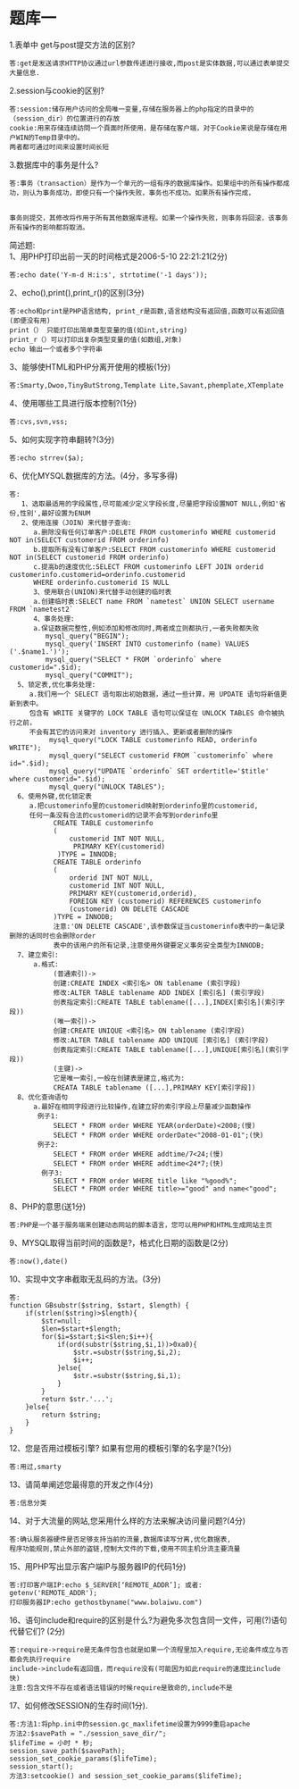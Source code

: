 # 题库一

1.表单中 get与post提交方法的区别?

    答:get是发送请求HTTP协议通过url参数传递进行接收,而post是实体数据,可以通过表单提交大量信息. 
    

2.session与cookie的区别?

    答:session:储存用户访问的全局唯一变量,存储在服务器上的php指定的目录中的（session_dir）的位置进行的存放
    cookie:用来存储连续訪問一个頁面时所使用，是存储在客户端，对于Cookie来说是存储在用户WIN的Temp目录中的。 
    两者都可通过时间来设置时间长短
    

3.数据库中的事务是什么?

    答:事务（transaction）是作为一个单元的一组有序的数据库操作。如果组中的所有操作都成功，则认为事务成功，即使只有一个操作失败，事务也不成功。如果所有操作完成，
    
    
    事务则提交，其修改将作用于所有其他数据库进程。如果一个操作失败，则事务将回滚，该事务所有操作的影响都将取消。
    

简述题:  
1、用PHP打印出前一天的时间格式是2006-5-10 22:21:21(2分)

    答:echo date('Y-m-d H:i:s', strtotime('-1 days')); 
    

2、echo(),print(),print_r()的区别(3分)

    答:echo和print是PHP语言结构, print_r是函数,语言结构没有返回值,函数可以有返回值(即便没有用) 
    print（） 只能打印出简单类型变量的值(如int,string)
    print_r（）可以打印出复杂类型变量的值(如数组,对象) 
    echo 输出一个或者多个字符串
    

3、能够使HTML和PHP分离开使用的模板(1分)

    答:Smarty,Dwoo,TinyButStrong,Template Lite,Savant,phemplate,XTemplate
    

4、使用哪些工具进行版本控制?(1分)

    答:cvs,svn,vss;
    

5、如何实现字符串翻转?(3分)

    答:echo strrev($a);
    

6、优化MYSQL数据库的方法。(4分，多写多得)

    答:
       1、选取最适用的字段属性,尽可能减少定义字段长度,尽量把字段设置NOT NULL,例如'省份,性别',最好设置为ENUM
       2、使用连接（JOIN）来代替子查询:
          a.删除没有任何订单客户:DELETE FROM customerinfo WHERE customerid NOT in(SELECT customerid FROM orderinfo)
          b.提取所有没有订单客户:SELECT FROM customerinfo WHERE customerid NOT in(SELECT customerid FROM orderinfo)
          c.提高b的速度优化:SELECT FROM customerinfo LEFT JOIN orderid customerinfo.customerid=orderinfo.customerid
          WHERE orderinfo.customerid IS NULL
          3、使用联合(UNION)来代替手动创建的临时表
          a.创建临时表:SELECT name FROM `nametest` UNION SELECT username FROM `nametest2`
          4、事务处理:
          a.保证数据完整性,例如添加和修改同时,两者成立则都执行,一者失败都失败
             mysql_query("BEGIN");
             mysql_query('INSERT INTO customerinfo (name) VALUES ('.$name1.')');
             mysql_query("SELECT * FROM `orderinfo` where customerid=".$id);
             mysql_query("COMMIT");
      5、锁定表,优化事务处理:
         a.我们用一个 SELECT 语句取出初始数据，通过一些计算，用 UPDATE 语句将新值更新到表中。
         包含有 WRITE 关键字的 LOCK TABLE 语句可以保证在 UNLOCK TABLES 命令被执行之前，
         不会有其它的访问来对 inventory 进行插入、更新或者删除的操作
              mysql_query("LOCK TABLE customerinfo READ, orderinfo WRITE");
              mysql_query("SELECT customerid FROM `customerinfo` where id=".$id);
              mysql_query("UPDATE `orderinfo` SET ordertitle='$title' where customerid=".$id);
              mysql_query("UNLOCK TABLES");
      6、使用外键,优化锁定表
         a.把customerinfo里的customerid映射到orderinfo里的customerid,
         任何一条没有合法的customerid的记录不会写到orderinfo里
               CREATE TABLE customerinfo
               (
                   customerid INT NOT NULL,
                    PRIMARY KEY(customerid) 
                )TYPE = INNODB;
               CREATE TABLE orderinfo
               (
                   orderid INT NOT NULL,
                   customerid INT NOT NULL,
                   PRIMARY KEY(customerid,orderid),
                   FOREIGN KEY (customerid) REFERENCES customerinfo
                   (customerid) ON DELETE CASCADE 
               )TYPE = INNODB;
               注意:'ON DELETE CASCADE',该参数保证当customerinfo表中的一条记录删除的话同时也会删除order
               表中的该用户的所有记录,注意使用外键要定义事务安全类型为INNODB;
      7、建立索引:
          a.格式:
               (普通索引)->
               创建:CREATE INDEX <索引名> ON tablename (索引字段)
               修改:ALTER TABLE tablename ADD INDEX [索引名] (索引字段)
               创表指定索引:CREATE TABLE tablename([...],INDEX[索引名](索引字段)) 
               (唯一索引)->
               创建:CREATE UNIQUE <索引名> ON tablename (索引字段)
               修改:ALTER TABLE tablename ADD UNIQUE [索引名] (索引字段)
               创表指定索引:CREATE TABLE tablename([...],UNIQUE[索引名](索引字段)) 
               (主键)->
               它是唯一索引,一般在创建表是建立,格式为:
               CREATA TABLE tablename ([...],PRIMARY KEY[索引字段])
      8、优化查询语句
          a.最好在相同字段进行比较操作,在建立好的索引字段上尽量减少函数操作
           例子1:
               SELECT * FROM order WHERE YEAR(orderDate)<2008;(慢)
               SELECT * FROM order WHERE orderDate<"2008-01-01";(快)
           例子2:
               SELECT * FROM order WHERE addtime/7<24;(慢)
               SELECT * FROM order WHERE addtime<24*7;(快)
            例子3:
               SELECT * FROM order WHERE title like "%good%";
               SELECT * FROM order WHERE title>="good" and name<"good";
    

8、PHP的意思(送1分)

    答:PHP是一个基于服务端来创建动态网站的脚本语言，您可以用PHP和HTML生成网站主页
    

9、MYSQL取得当前时间的函数是?，格式化日期的函数是(2分)

    答:now(),date()
    

10、实现中文字串截取无乱码的方法。(3分)

    答:
    function GBsubstr($string, $start, $length) {
        if(strlen($string)>$length){
            $str=null;
            $len=$start+$length;
            for($i=$start;$i<$len;$i++){
                if(ord(substr($string,$i,1))>0xa0){
                    $str.=substr($string,$i,2);
                    $i++;
                }else{
                    $str.=substr($string,$i,1);
                }
            }
            return $str.'...';
        }else{
            return $string;
        }
    }
    

12、您是否用过模板引擎? 如果有您用的模板引擎的名字是?(1分)

    答:用过,smarty
    

13、请简单阐述您最得意的开发之作(4分)

    答:信息分类
    

14、对于大流量的网站,您采用什么样的方法来解决访问量问题?(4分)

    答:确认服务器硬件是否足够支持当前的流量,数据库读写分离,优化数据表,
    程序功能规则,禁止外部的盗链,控制大文件的下载,使用不同主机分流主要流量
    

15、用PHP写出显示客户端IP与服务器IP的代码1分)

    答:打印客户端IP:echo $_SERVER[‘REMOTE_ADDR’]; 或者: getenv('REMOTE_ADDR');
    打印服务器IP:echo gethostbyname("www.bolaiwu.com")
    

16、语句include和require的区别是什么?为避免多次包含同一文件，可用(?)语句代替它们? (2分)

    答:require->require是无条件包含也就是如果一个流程里加入require,无论条件成立与否都会先执行require 
    include->include有返回值，而require没有(可能因为如此require的速度比include快) 
    注意:包含文件不存在或者语法错误的时候require是致命的,include不是
    

17、如何修改SESSION的生存时间(1分).

    答:方法1:将php.ini中的session.gc_maxlifetime设置为9999重启apache
    方法2:$savePath = "./session_save_dir/";
    $lifeTime = 小时 * 秒;
    session_save_path($savePath);
    session_set_cookie_params($lifeTime);
    session_start();
    方法3:setcookie() and session_set_cookie_params($lifeTime);

